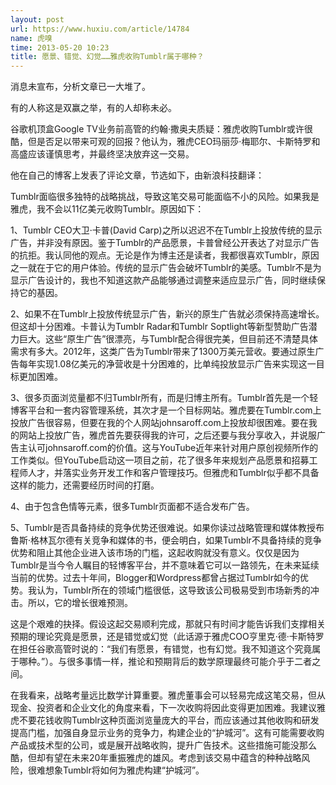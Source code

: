 ```yaml
---
layout: post
url: https://www.huxiu.com/article/14784
name: 虎嗅
time: 2013-05-20 10:23
title: 愿景、错觉、幻觉……雅虎收购Tumblr属于哪种？
---
```

消息未宣布，分析文章已一大堆了。

有的人称这是双赢之举，有的人却称未必。

谷歌机顶盒Google TV业务前高管的约翰·撒奥夫质疑：雅虎收购Tumblr或许很酷，但是否足以带来可观的回报？他认为，雅虎CEO玛丽莎·梅耶尔、卡斯特罗和高盛应该谨慎思考，并最终坚决放弃这一交易。

他在自己的博客上发表了评论文章，节选如下，由新浪科技翻译：

Tumblr面临很多独特的战略挑战，导致这笔交易可能面临不小的风险。如果我是雅虎，我不会以11亿美元收购Tumblr。原因如下：

1、Tumblr CEO大卫·卡普(David Carp)之所以迟迟不在Tumblr上投放传统的显示广告，并非没有原因。鉴于Tumblr的产品愿景，卡普曾经公开表达了对显示广告的抗拒。我认同他的观点。无论是作为博主还是读者，我都很喜欢Tumblr，原因之一就在于它的用户体验。传统的显示广告会破坏Tumblr的美感。Tumblr不是为显示广告设计的，我也不知道这款产品能够通过调整来适应显示广告，同时继续保持它的基因。

2、如果不在Tumblr上投放传统显示广告，新兴的原生广告就必须保持高速增长。但这却十分困难。卡普认为Tumblr Radar和Tumblr Soptlight等新型赞助广告潜力巨大。这些“原生广告”很漂亮，与Tumblr配合得很完美，但目前还不清楚具体需求有多大。2012年，这类广告为Tumblr带来了1300万美元营收。要通过原生广告每年实现1.08亿美元的净营收是十分困难的，比单纯投放显示广告来实现这一目标更加困难。

3、很多页面浏览量都不归Tumblr所有，而是归博主所有。Tumblr首先是一个轻博客平台和一套内容管理系统，其次才是一个目标网站。雅虎要在Tumblr.com上投放广告很容易，但要在我的个人网站johnsaroff.com上投放却很困难。要在我的网站上投放广告，雅虎首先要获得我的许可，之后还要与我分享收入，并说服广告主认可johnsaroff.com的价值。这与YouTube近年来针对用户原创视频所作的工作类似。但YouTube启动这一项目之前，花了很多年来规划产品愿景和招募工程师人才，并落实业务开发工作和客户管理技巧。但雅虎和Tumblr似乎都不具备这样的能力，还需要经历时间的打磨。

4、由于包含色情等元素，很多Tumblr页面都不适合发布广告。

5、Tumblr是否具备持续的竞争优势还很难说。如果你读过战略管理和媒体教授布鲁斯·格林瓦尔德有关竞争和媒体的书，便会明白，如果Tumblr不具备持续的竞争优势和阻止其他企业进入该市场的门槛，这起收购就没有意义。仅仅是因为Tumblr是当今令人瞩目的轻博客平台，并不意味着它可以一路领先，在未来延续当前的优势。过去十年间，Blogger和Wordpress都曾占据过Tumblr如今的优势。我认为，Tumblr所在的领域门槛很低，这导致该公司极易受到市场新秀的冲击。所以，它的增长很难预测。

这是个艰难的抉择。假设这起交易顺利完成，那就只有时间才能告诉我们支撑相关预期的理论究竟是愿景，还是错觉或幻觉（此话源于雅虎COO亨里克·德·卡斯特罗在担任谷歌高管时说的：“我们有愿景，有错觉，也有幻觉。我不知道这个究竟属于哪种。”）。与很多事情一样，推论和预期背后的数学原理最终可能介乎于二者之间。

在我看来，战略考量远比数学计算重要。雅虎董事会可以轻易完成这笔交易，但从现金、投资者和企业文化的角度来看，下一次收购将因此变得更加困难。我建议雅虎不要花钱收购Tumblr这种页面浏览量庞大的平台，而应该通过其他收购和研发提高门槛，加强自身显示业务的竞争力，构建企业的“护城河”。这有可能需要收购产品或技术型的公司，或是展开战略收购，提升广告技术。这些措施可能没那么酷，但却有望在未来20年重振雅虎的雄风。考虑到该交易中蕴含的种种战略风险，很难想象Tumblr将如何为雅虎构建“护城河”。

